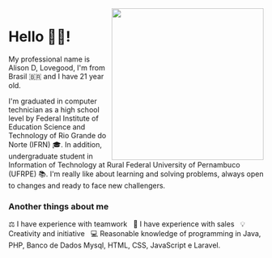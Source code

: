 <a href="https://br.pinterest.com/pin/832040099882468699/">
 <img src="https://i.pinimg.com/originals/8b/35/fe/8b35fef55fba1a201c9c7a11d3ec3d64.gif" align="right" width="300" />
</a>

# Hello 👋😁!

My professional name is Alison D, Lovegood, I'm from Brasil 🇧🇷 and I have 21 year old.

I'm graduated in computer technician as a high school level by Federal Institute of Education Science and Technology of Rio Grande do Norte (IFRN)  🎓. In addition, undergraduate student in Information of Technology at Rural Federal University of Pernambuco (UFRPE) 📚. I'm really like about learning and solving problems, always open to changes and ready to face new challengers.

### Another things about me
⚖️ I have experience with teamwork 
&nbsp;
💸 I have experience with sales
&nbsp;
💡 Creativity and initiative
&nbsp;
💻 Reasonable knowledge of programming in Java, PHP, Banco de Dados Mysql, HTML, CSS, JavaScript e Laravel.
<!--
**AlisonDLovegood/AlisonDLovegood** is a ✨ _special_ ✨ repository because its `README.md` (this file) appears on your GitHub profile.

Here are some ideas to get you started:

- 🔭 I’m currently working on ...
- 🌱 I’m currently learning ...
- 👯 I’m looking to collaborate on ...
- 🤔 I’m looking for help with ...
- 💬 Ask me about ...
- 📫 How to reach me: ...
- 😄 Pronouns: ...
- ⚡ Fun fact: ...
-->
